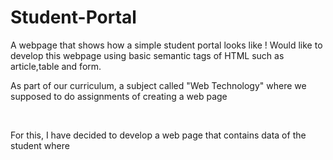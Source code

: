 # Student-Portal
A webpage that shows how a simple student portal looks like ! Would like to develop this webpage using basic semantic tags of HTML such as article,table and form. 
<p> As part of our curriculum, a subject called "Web Technology" where we supposed to do assignments of creating a web page </p>
</br>
<p> For this, I have decided to develop a web page that contains data of the student where 

